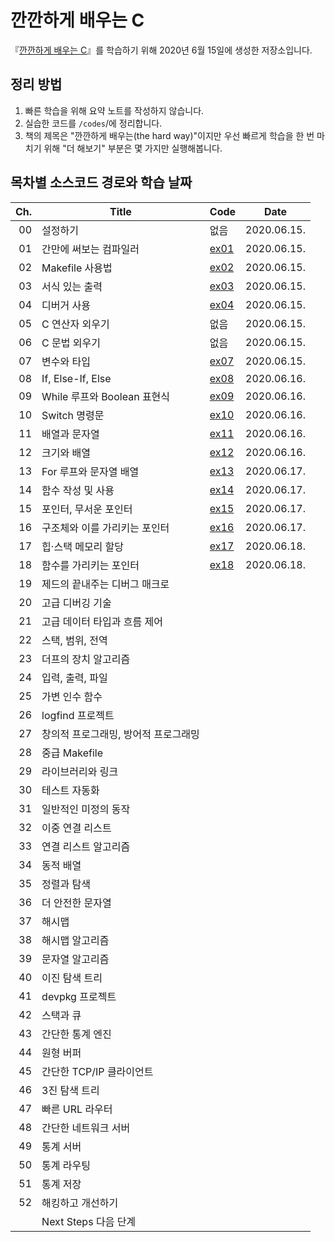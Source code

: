 # 깐깐하게 배우는 C

『[깐깐하게 배우는 C](https://www.aladin.co.kr/shop/wproduct.aspx?ItemId=131931262)』를 학습하기 위해 2020년 6월 15일에 생성한 저장소입니다.

## 정리 방법

1. 빠른 학습을 위해 요약 노트를 작성하지 않습니다.
1. 실습한 코드를 `/codes`/에 정리합니다.
1. 책의 제목은 "깐깐하게 배우는(the hard way)"이지만 우선 빠르게 학습을 한 번 마치기 위해 "더 해보기" 부분은 몇 가지만 실행해봅니다.

## 목차별 소스코드 경로와 학습 날짜

| Ch. | Title                                | Code                  | Date        |
| --: | ------------------------------------ | --------------------- | ----------- |
|  00 | 설정하기                             | 없음                  | 2020.06.15. |
|  01 | 간만에 써보는 컴파일러               | [ex01](./codes/ex01/) | 2020.06.15. |
|  02 | Makefile 사용법                      | [ex02](./codes/ex02/) | 2020.06.15. |
|  03 | 서식 있는 출력                       | [ex03](./codes/ex31/) | 2020.06.15. |
|  04 | 디버거 사용                          | [ex04](./codes/ex04/) | 2020.06.15. |
|  05 | C 연산자 외우기                      | 없음                  | 2020.06.15. |
|  06 | C 문법 외우기                        | 없음                  | 2020.06.15. |
|  07 | 변수와 타입                          | [ex07](./codes/ex07/) | 2020.06.15. |
|  08 | If, Else-If, Else                    | [ex08](./codes/ex08/) | 2020.06.16. |
|  09 | While 루프와 Boolean 표현식          | [ex09](./codes/ex09/) | 2020.06.16. |
|  10 | Switch 명령문                        | [ex10](./codes/ex10/) | 2020.06.16. |
|  11 | 배열과 문자열                        | [ex11](./codes/ex11/) | 2020.06.16. |
|  12 | 크기와 배열                          | [ex12](./codes/ex12/) | 2020.06.16. |
|  13 | For 루프와 문자열 배열               | [ex13](./codes/ex13/) | 2020.06.17. |
|  14 | 함수 작성 및 사용                    | [ex14](./codes/ex14/) | 2020.06.17. |
|  15 | 포인터, 무서운 포인터                | [ex15](./codes/ex15/) | 2020.06.17. |
|  16 | 구조체와 이를 가리키는 포인터        | [ex16](./codes/ex16/) | 2020.06.17. |
|  17 | 힙·스택 메모리 할당                  | [ex17](./codes/ex17/) | 2020.06.18. |
|  18 | 함수를 가리키는 포인터               | [ex18](./codes/ex18/) | 2020.06.18. |
|  19 | 제드의 끝내주는 디버그 매크로        |                       |             |
|  20 | 고급 디버깅 기술                     |                       |             |
|  21 | 고급 데이터 타입과 흐름 제어         |                       |             |
|  22 | 스택, 범위, 전역                     |                       |             |
|  23 | 더프의 장치 알고리즘                 |                       |             |
|  24 | 입력, 출력, 파일                     |                       |             |
|  25 | 가변 인수 함수                       |                       |             |
|  26 | logfind 프로젝트                     |                       |             |
|  27 | 창의적 프로그래밍, 방어적 프로그래밍 |                       |             |
|  28 | 중급 Makefile                        |                       |             |
|  29 | 라이브러리와 링크                    |                       |             |
|  30 | 테스트 자동화                        |                       |             |
|  31 | 일반적인 미정의 동작                 |                       |             |
|  32 | 이중 연결 리스트                     |                       |             |
|  33 | 연결 리스트 알고리즘                 |                       |             |
|  34 | 동적 배열                            |                       |             |
|  35 | 정렬과 탐색                          |                       |             |
|  36 | 더 안전한 문자열                     |                       |             |
|  37 | 해시맵                               |                       |             |
|  38 | 해시맵 알고리즘                      |                       |             |
|  39 | 문자열 알고리즘                      |                       |             |
|  40 | 이진 탐색 트리                       |                       |             |
|  41 | devpkg 프로젝트                      |                       |             |
|  42 | 스택과 큐                            |                       |             |
|  43 | 간단한 통계 엔진                     |                       |             |
|  44 | 원형 버퍼                            |                       |             |
|  45 | 간단한 TCP/IP 클라이언트             |                       |             |
|  46 | 3진 탐색 트리                        |                       |             |
|  47 | 빠른 URL 라우터                      |                       |             |
|  48 | 간단한 네트워크 서버                 |                       |             |
|  49 | 통계 서버                            |                       |             |
|  50 | 통계 라우팅                          |                       |             |
|  51 | 통계 저장                            |                       |             |
|  52 | 해킹하고 개선하기                    |                       |             |
|     | Next Steps 다음 단계                 |                       |             |
